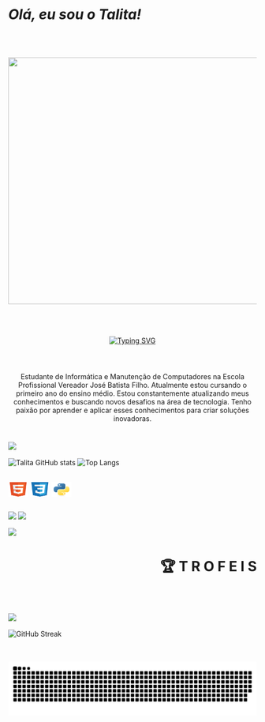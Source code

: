 ## <div align="center" width="50">


<h1><em>Olá, eu sou o Talita! 
</em><img src=https://slackmojis.com/emojis/7377-hello_fox/download alt="" width=35 /></h1>
<br><br><br>


<img src=https://i.gifer.com/VBgA.gif width="1000" height="500"/>

</div>

<br> </br>


<div align="center">
  <a href="https://git.io/typing-svg">
    <img src="https://readme-typing-svg.demolab.com?font=Fira+Code&weight=500&size=22&pause=1000&color=FFC0CB&center=true&vCenter=true&random=false&width=524&lines=%E2%8A%B9+Bem+vindo+ao+meu+perfil!+(◡‿◡✿) +" alt="Typing SVG">
  </a>
</div>

<img align="center" alt="" src="./src/header-gif.gif">


#

<p align="center">Estudante de Informática e Manutenção de Computadores na Escola Profissional Vereador José Batista Filho. Atualmente estou cursando o primeiro ano do ensino médio.
Estou constantemente atualizando meus conhecimentos e buscando novos desafios na área de tecnologia. Tenho paixão por aprender e aplicar esses conhecimentos para criar soluções inovadoras.

#

![](https://visitcount.itsvg.in/api?id=ash-codes18&icon=1&color=10)


![Talita GitHub stats](https://github-readme-stats.vercel.app/api?username=talita556&show_icons=true&theme=dark)
![Top Langs](https://github-readme-stats.vercel.app/api/top-langs/?username=talita556&hide_progress=true&theme=dark)


<div style="display: inline_block"><br>
  <img align="center" alt="Rafa-HTML" height="30" width="40" src="https://raw.githubusercontent.com/devicons/devicon/master/icons/html5/html5-original.svg">
  <img align="center" alt="Rafa-CSS" height="30" width="40" src="https://raw.githubusercontent.com/devicons/devicon/master/icons/css3/css3-original.svg">
  <img align="center" alt="Rafa-Python" height="30" width="40" src="https://raw.githubusercontent.com/devicons/devicon/master/icons/python/python-original.svg">

</div>
  
  ##
<div> 
  <a href="https://www.youtube.com/channel/UC_-uuuZbY0AAt9CViNzvc-Q" target="_blank"><img src="https://img.shields.io/badge/YouTube-FF0000?style=for-the-badge&logo=youtube&logoColor=white" target="_blank"></a>
  <a href="https://instagram.com/talitagama__" target="_blank"><img src="https://img.shields.io/badge/-Instagram-%23E4405F?style=for-the-badge&logo=instagram&logoColor=white" target="_blank"></a>
 
  <a href = "email:talita11gama@gmail.com"><img src="https://img.shields.io/badge/-Gmail-%23333?style=for-the-badge&logo=gmail&logoColor=white" target="_blank"></a>


  <p><h1 align="right"> <strong>🏆 T R O F E I S</strong></h1>
<br><br>

![](https://github-profile-trophy.vercel.app/?username=talita556&theme=dracula&no-frame=true&no-bg=false&margin-w=4)



![GitHub Streak](https://streak-stats.demolab.com/?user=talita556&theme=monokai-metallian&hide_border=true&show_icons=true)
</div>
<br>
<br>


<picture align="center">
  <source media="(prefers-color-scheme: dark)" srcset="https://raw.githubusercontent.com/mari4souza/mari4souza/output/github-contribution-grid-snake-dark.svg">
  <source media="(prefers-color-scheme: light)" srcset="https://raw.githubusercontent.com/mari4souza/mari4souza/output/github-contribution-grid-snake-dark.svg">
  <img align="center" alt="github contribution grid snake animation" src="https://raw.githubusercontent.com/mari4souza/mari4souza/output/github-contribution-grid-snake.svg">
</picture>
